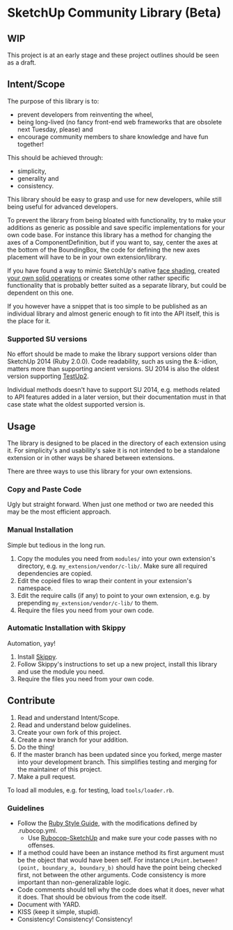 # SketchUp Community Library (Beta)

## WIP

This project is at an early stage and these project outlines should be seen as a draft.

## Intent/Scope

The purpose of this library is to:

* prevent developers from reinventing the wheel,
* being long-lived (no fancy front-end web frameworks that are obsolete next Tuesday, please) and
* encourage community members to share knowledge and have fun together!

This should be achieved through:

* simplicity,
* generality and
* consistency.

This library should be easy to grasp and use for new developers, while still being useful for advanced developers.

To prevent the library from being bloated with functionality, try to make your additions as generic as possible and save specific implementations for your own code base. For instance this library has a method for changing the axes of a ComponentDefinition, but if you want to, say, center the axes at the bottom of the BoundingBox, the code for defining the new axes placement will have to be in your own extension/library.

If you have found a way to mimic SketchUp's native [face shading](https://github.com/Eneroth3/FaceShader), created [your own solid operations](https://github.com/Eneroth3/Eneroth-Solid-Tools) or creates some other rather specific functionality that is probably better suited as a separate library, but could be dependent on this one.

If you however have a snippet that is too simple to be published as an individual library and almost generic enough to fit into the API itself, this is the place for it.

### Supported SU versions

No effort should be made to make the library support versions older than SketchUp 2014 (Ruby 2.0.0). Code readability, such as using the &:-idion, matters more than supporting ancient versions. SU 2014 is also the oldest version supporting [TestUp2](https://github.com/SketchUp/testup-2).

Individual methods doesn't have to support SU 2014, e.g. methods related to API features added in a later version, but their documentation must in that case state what the oldest supported version is.

## Usage

The library is designed to be placed in the directory of each extension using it. For simplicity's and usability's sake it is not intended to be a standalone extension or in other ways be shared between extensions.

There are three ways to use this library for your own extensions.

### Copy and Paste Code

Ugly but straight forward. When just one method or two are needed this may be the most efficient approach.

### Manual Installation

Simple but tedious in the long run.

1. Copy the modules you need from `modules/` into your own extension's directory, e.g. `my_extension/vendor/c-lib/`. Make sure all required dependencies are copied.
2. Edit the copied files to wrap their content in your extension's namespace.
3. Edit the require calls (if any) to point to your own extension, e.g. by prepending `my_extension/vendor/c-lib/` to them.
4. Require the files you need from your own code.

### Automatic Installation with Skippy

Automation, yay!

1. Install [Skippy](https://github.com/thomthom/skippy).
2. Follow Skippy's instructions to set up a new project, install this library and use the module you need.
3. Require the files you need from your own code.

## Contribute

1. Read and understand Intent/Scope.
2. Read and understand below guidelines.
3. Create your own fork of this project.
4. Create a new branch for your addition.
5. Do the thing!
6. If the master branch has been updated since you forked, merge master into your development branch. This simplifies testing and merging for the maintainer of this project.
7. Make a pull request.

To load all modules, e.g. for testing, load `tools/loader.rb`.

### Guidelines

* Follow the [Ruby Style Guide](https://github.com/bbatsov/ruby-style-guide), with the modifications defined by .rubocop.yml.
    * Use [Rubocop-SketchUp](https://github.com/SketchUp/rubocop-sketchup) and make sure your code passes with no offenses.
* If a method could have been an instance method its first argument must be the object that would have been self. For instance `LPoint.between?(point, boundary_a, boundary_b)` should have the point being checked first, not between the other arguments. Code consistency is more important than non-generalizable logic.
* Code comments should tell why the code does what it does, never what it does. That should be obvious from the code itself.
* Document with YARD.
* KISS (keep it simple, stupid).
* Consistency! Consistency! Consistency!
